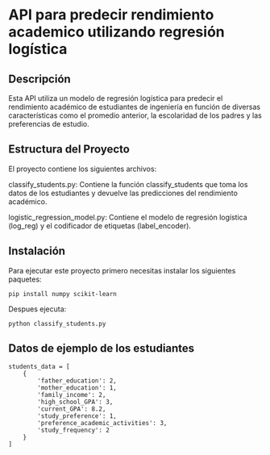 # API para predecir rendimiento academico utilizando regresión logística
## Descripción

Esta API utiliza un modelo de regresión logística para predecir el rendimiento académico de estudiantes de ingeniería en función de diversas características como el promedio anterior, la escolaridad de los padres y las preferencias de estudio.

## Estructura del Proyecto

El proyecto contiene los siguientes archivos:

classify_students.py: Contiene la función classify_students que toma los datos de los estudiantes y devuelve las predicciones del rendimiento académico.

logistic_regression_model.py: Contiene el modelo de regresión logística (log_reg) y el codificador de etiquetas (label_encoder).

## Instalación
Para ejecutar este proyecto primero necesitas instalar los siguientes paquetes:

    pip install numpy scikit-learn

Despues ejecuta: 

    python classify_students.py

## Datos de ejemplo de los estudiantes
    students_data = [
        {
            'father_education': 2,
            'mother_education': 1,
            'family_income': 2,
            'high_school_GPA': 3,
            'current_GPA': 8.2,
            'study_preference': 1,
            'preference_academic_activities': 3,
            'study_frequency': 2
        }
    ]
